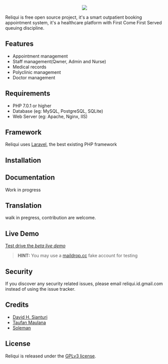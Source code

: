 <p align="center"><img src="https://goo.gl/DZhhni"></p>

 
Reliqui is free open source project, it's a smart outpatient booking appointment system, it's a healthcare platform with First Come First Served queuing discipline.

## Features

* Appointment management
* Staff management(Qwner, Admin and Nurse)
* Medical records
* Polyclinic management
* Doctor management

## Requirements

* PHP 7.0.1 or higher
* Database (eg: MySQL, PostgreSQL, SQLite)
* Web Server (eg: Apache, Nginx, IIS)

## Framework

Reliqui uses [Laravel](http://laravel.com), the best existing PHP framework

## Installation


## Documentation

Work in progress

## Translation

walk in pregress, contribution are welcome.

## Live Demo

[Test drive the *beta live demo*](http://reliqui.insthing,com)

> **HINT:** You may use a [maildrop.cc](http://maildrop.cc/) fake account for testing

## Security

If you discover any security related issues, please email reliqui.id.gmail.com instead of using the issue tracker.

## Credits

- [David H. Sianturi](https://twitter.com/davidhsianturi)
- [Taufan Maulana](https://twitter.com/enzotaufan)
- [Soleman](https://www.instagram.com/ssoleman48)

## License

Reliqui is released under the [GPLv3 license](LICENSE.txt).

